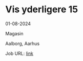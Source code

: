 # Vis yderligere 15
01-08-2024

Magasin

Aalborg, Aarhus

Job URL: [link](https://karriere.magasin.dk/jobs/show_more?page=2)


